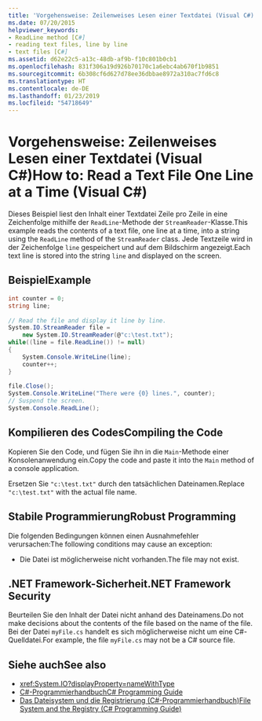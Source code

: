 ```yaml
---
title: 'Vorgehensweise: Zeilenweises Lesen einer Textdatei (Visual C#)'
ms.date: 07/20/2015
helpviewer_keywords:
- ReadLine method [C#]
- reading text files, line by line
- text files [C#]
ms.assetid: d62e22c5-a13c-48db-af9b-f10c801b0cb1
ms.openlocfilehash: 831f306a19d926b70170c1a6ebc4ab670f1b9851
ms.sourcegitcommit: 6b308cf6d627d78ee36dbbae8972a310ac7fd6c8
ms.translationtype: HT
ms.contentlocale: de-DE
ms.lasthandoff: 01/23/2019
ms.locfileid: "54718649"
---
```

# <a name="how-to-read-a-text-file-one-line-at-a-time-visual-c"></a><span data-ttu-id="19142-102">Vorgehensweise: Zeilenweises Lesen einer Textdatei (Visual C#)</span><span class="sxs-lookup"><span data-stu-id="19142-102">How to: Read a Text File One Line at a Time (Visual C#)</span></span>
<span data-ttu-id="19142-103">Dieses Beispiel liest den Inhalt einer Textdatei Zeile pro Zeile in eine Zeichenfolge mithilfe der `ReadLine`-Methode der `StreamReader`-Klasse.</span><span class="sxs-lookup"><span data-stu-id="19142-103">This example reads the contents of a text file, one line at a time, into a string using the `ReadLine` method of the `StreamReader` class.</span></span> <span data-ttu-id="19142-104">Jede Textzeile wird in der Zeichenfolge `line` gespeichert und auf dem Bildschirm angezeigt.</span><span class="sxs-lookup"><span data-stu-id="19142-104">Each text line is stored into the string `line` and displayed on the screen.</span></span>  
  
## <a name="example"></a><span data-ttu-id="19142-105">Beispiel</span><span class="sxs-lookup"><span data-stu-id="19142-105">Example</span></span>  
  
```csharp
int counter = 0;  
string line;  
  
// Read the file and display it line by line.  
System.IO.StreamReader file =   
    new System.IO.StreamReader(@"c:\test.txt");  
while((line = file.ReadLine()) != null)  
{  
    System.Console.WriteLine(line);  
    counter++;  
}  
  
file.Close();  
System.Console.WriteLine("There were {0} lines.", counter);  
// Suspend the screen.  
System.Console.ReadLine();  
```  
  
## <a name="compiling-the-code"></a><span data-ttu-id="19142-106">Kompilieren des Codes</span><span class="sxs-lookup"><span data-stu-id="19142-106">Compiling the Code</span></span>  
 <span data-ttu-id="19142-107">Kopieren Sie den Code, und fügen Sie ihn in die `Main`-Methode einer Konsolenanwendung ein.</span><span class="sxs-lookup"><span data-stu-id="19142-107">Copy the code and paste it into the `Main` method of a console application.</span></span>  
  
 <span data-ttu-id="19142-108">Ersetzen Sie `"c:\test.txt"` durch den tatsächlichen Dateinamen.</span><span class="sxs-lookup"><span data-stu-id="19142-108">Replace `"c:\test.txt"` with the actual file name.</span></span>  
  
## <a name="robust-programming"></a><span data-ttu-id="19142-109">Stabile Programmierung</span><span class="sxs-lookup"><span data-stu-id="19142-109">Robust Programming</span></span>  
 <span data-ttu-id="19142-110">Die folgenden Bedingungen können einen Ausnahmefehler verursachen:</span><span class="sxs-lookup"><span data-stu-id="19142-110">The following conditions may cause an exception:</span></span>  
  
-   <span data-ttu-id="19142-111">Die Datei ist möglicherweise nicht vorhanden.</span><span class="sxs-lookup"><span data-stu-id="19142-111">The file may not exist.</span></span>  
  
## <a name="net-framework-security"></a><span data-ttu-id="19142-112">.NET Framework-Sicherheit</span><span class="sxs-lookup"><span data-stu-id="19142-112">.NET Framework Security</span></span>  
 <span data-ttu-id="19142-113">Beurteilen Sie den Inhalt der Datei nicht anhand des Dateinamens.</span><span class="sxs-lookup"><span data-stu-id="19142-113">Do not make decisions about the contents of the file based on the name of the file.</span></span> <span data-ttu-id="19142-114">Bei der Datei `myFile.cs` handelt es sich möglicherweise nicht um eine C#-Quelldatei.</span><span class="sxs-lookup"><span data-stu-id="19142-114">For example, the file `myFile.cs` may not be a C# source file.</span></span>  
  
## <a name="see-also"></a><span data-ttu-id="19142-115">Siehe auch</span><span class="sxs-lookup"><span data-stu-id="19142-115">See also</span></span>

- <xref:System.IO?displayProperty=nameWithType>
- [<span data-ttu-id="19142-116">C#-Programmierhandbuch</span><span class="sxs-lookup"><span data-stu-id="19142-116">C# Programming Guide</span></span>](../../../csharp/programming-guide/index.md)
- [<span data-ttu-id="19142-117">Das Dateisystem und die Registrierung (C#-Programmierhandbuch)</span><span class="sxs-lookup"><span data-stu-id="19142-117">File System and the Registry (C# Programming Guide)</span></span>](../../../csharp/programming-guide/file-system/index.md)
